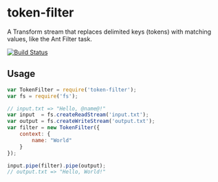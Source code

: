 # token-filter

A Transform stream that replaces delimited keys (tokens) with matching values, like the Ant Filter task.

[![Build Status](https://travis-ci.org/evocateur/token-filter.png?branch=master)](https://travis-ci.org/evocateur/token-filter)

## Usage

```js
var TokenFilter = require('token-filter');
var fs = require('fs');

// input.txt => "Hello, @name@!"
var input  = fs.createReadStream('input.txt');
var output = fs.createWriteStream('output.txt');
var filter = new TokenFilter({
    context: {
        name: "World"
    }
});

input.pipe(filter).pipe(output);
// output.txt => "Hello, World!"
```
